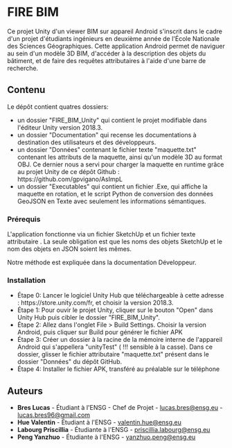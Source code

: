 # FIRE BIM

Ce projet Unity d'un viewer BIM sur appareil Android s'inscrit dans le cadre d'un projet d'étudiants ingénieurs en deuxième année de l'École Nationale des Sciences Géographiques.
Cette application Android permet de naviguer au sein d'un modèle 3D BIM, d'accéder à la description des objets du bâtiment, et de faire des requêtes attributaires à l'aide d'une barre de recherche.

## Contenu

Le dépôt contient quatres dossiers:
<ul>
<li> un dossier "FIRE_BIM_Unity" qui contient le projet modifiable dans l'éditeur Unity version 2018.3.</li>
<li> un dossier "Documentation" qui recense les documentations à destination des utilisateurs et des développeurs. </li>
<li> un dossier "Données" contenant le fichier texte "maquette.txt" contenant les attributs de la maquette, ainsi qu'un modèle 3D au format OBJ. Ce dernier nous a servi pour charger la maquette en runtime grâce au projet Unity de ce dépôt Github : https://github.com/gpvigano/AsImpL </li>
<li> un dossier "Executables" qui contient un fichier .Exe, qui affiche la maquette en rotation, et le script Python de conversion des données GeoJSON en Texte avec seulement les informations sémantiques. </li>
</ul>

### Prérequis

L'application fonctionne via un fichier SketchUp et un fichier texte attributaire . 
La seule obligation est que les noms des objets SketchUp et le nom des objets en JSON soient les mêmes.

Notre méthode est expliquée dans la documentation Développeur.


### Installation
<ul>
<li> Étape 0: Lancer le logiciel Unity Hub que téléchargeable à cette adresse : https://store.unity.com/fr, et choisir la version 2018.3. </li>
<li> Étape 1: Pour ouvir le projet Unity, cliquer sur le bouton "Open" dans Unity Hub puis cibler le dossier "FIRE_BIM_Unity". </li>
<li> Étape 2: Allez dans l'onglet File > Build Settings. Choisir la version Android, puis cliquer sur Build pour générer le fichier APK</li> 
<li> Étape 3: Créer un dossier à la racine de la mémoire interne de l'appareil Android qui s'appellera "unityTest" ( !!! sensible à la casse). Dans ce dossier, glisser le fichier attributaire "maquette.txt" présent dans le dossier "Données" du dépôt GitHub.</li> 
<li> Étape 4: Installer le fichier APK, transféré au préalable sur le téléphone </li>
</ul>



## Auteurs

* **Bres Lucas** - Étudiant à l'ENSG - Chef de Projet - lucas.bres@ensg.eu - lucas.bres96@gmail.com
* **Hue Valentin** - Étudiant à l'ENSG - valentin.hue@ensg.eu
* **Labourg Priscillia** - Étudiante à l'ENSG - priscillia.labourg@ensg.eu
* **Peng Yanzhuo** - Étudiante à l'ENSG - yanzhuo.peng@ensg.eu


